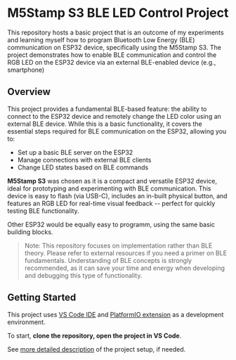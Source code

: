 # M5Stamp S3 BLE LED Control Project

This repository hosts a basic project that is an outcome of my experiments and learning myself how to program Bluetooth Low Energy (BLE) communication on ESP32 device, specifically using the M5Stamp S3. 
The project demonstrates how to enable BLE communication and control the RGB LED on the ESP32 device via an external  BLE-enabled device (e.g., smartphone)

## Overview

This project provides a fundamental BLE-based feature: the ability to connect to the ESP32 device and remotely change the LED color using an external BLE device. While this is a basic functionality, it covers the essential steps required for BLE communication on the ESP32, allowing you to:

- Set up a basic BLE server on the ESP32
- Manage connections with external BLE clients
- Change LED states based on BLE commands

**M5Stamp S3** was chosen as it is a compact and versatile ESP32 device, ideal for prototyping and experimenting with BLE communication. This device is easy to flash (via USB-C), includes an in-built physical button, and features an RGB LED for real-time visual feedback -- perfect for quickly testing BLE functionality.

Other ESP32 would be equally easy to programm, using the same basic building blocks.


> Note: This repository focuses on implementation rather than BLE theory. Please refer to external resources if you need a primer on BLE fundamentals. Understanding of BLE concepts is strongly recommended, as it can save your time and energy when developing and debugging this type of functionality.


## Getting Started

This project uses [VS Code IDE](https://code.visualstudio.com/) and [PlatformIO extension](https://marketplace.visualstudio.com/items?itemName=platformio.platformio-ide) as a development environment.

To start, **clone the repository, open the project in VS Code**. 

See [more detailed description](./docs/project-setup.md) of the project setup, if needed.
